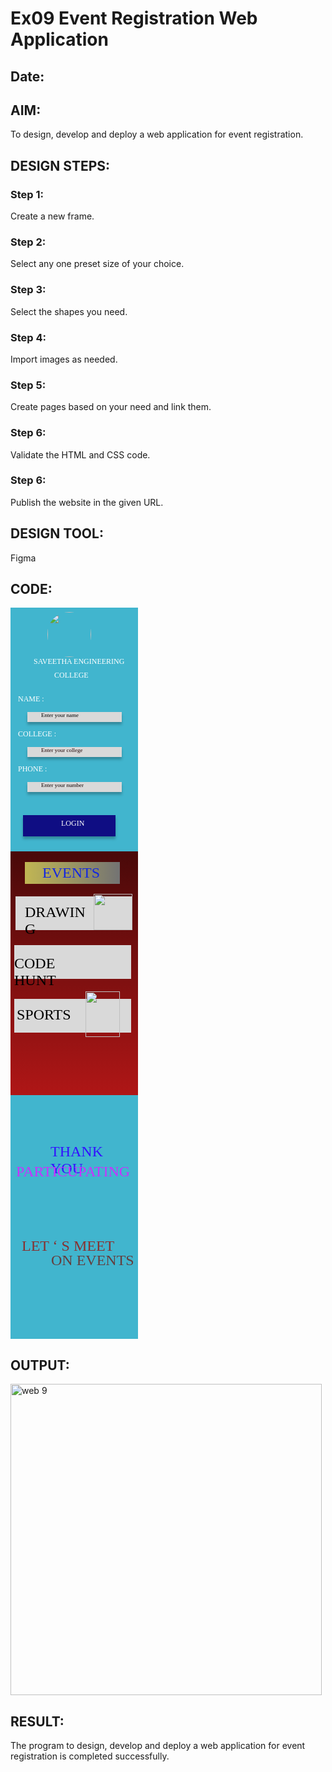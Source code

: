 # Ex09 Event Registration Web Application
## Date:

## AIM:
To design, develop and deploy a web application for event registration.

## DESIGN STEPS:

### Step 1:
Create a new frame.

### Step 2:
Select any one preset size of your choice.

### Step 3:
Select the shapes you need.

### Step 4:
Import images as needed.

### Step 5:
Create pages based on your need and link them.

### Step 6:

Validate the HTML and CSS code.

### Step 6:

Publish the website in the given URL.

## DESIGN TOOL:
Figma

## CODE:
<div style="width: 204px; height: 390px; position: relative; background: white">
  <div style="width: 204px; height: 390px; left: 0px; top: 0px; position: absolute; background: #41B5CE"></div>
  <img style="width: 70px; height: 72px; left: 59px; top: 7px; position: absolute; border-radius: 35px" src="https://via.placeholder.com/70x72" />
  <div style="width: 152px; height: 15px; left: 37px; top: 79px; position: absolute"><span style="color: white; font-size: 12px; font-family: Irish Grover; font-weight: 400; word-wrap: break-word">SAVEETHA ENGINEERING   </span><span style="color: white; font-size: 12px; font-family: Inter; font-weight: 400; word-wrap: break-word">           </span></div>
  <div style="width: 65px; height: 14px; left: 70px; top: 101px; position: absolute; color: white; font-size: 12px; font-family: Irish Grover; font-weight: 400; word-wrap: break-word">COLLEGE</div>
  <div style="width: 151px; height: 16px; left: 27px; top: 223px; position: absolute; background: #D9D9D9; box-shadow: 0px 4px 4px rgba(0, 0, 0, 0.25)"></div>
  <div style="width: 151px; height: 16px; left: 27px; top: 279px; position: absolute; background: #D9D9D9; box-shadow: 0px 4px 4px rgba(0, 0, 0, 0.25)"></div>
  <div style="width: 151px; height: 16px; left: 27px; top: 167px; position: absolute; background: #D9D9D9; box-shadow: 0px 4px 4px rgba(0, 0, 0, 0.25)"></div>
  <div style="width: 90px; height: 16px; left: 12px; top: 139px; position: absolute; color: white; font-size: 12px; font-family: Irish Grover; font-weight: 400; word-wrap: break-word">NAME :</div>
  <div style="width: 90px; height: 16px; left: 49px; top: 279px; position: absolute; color: #110202; font-size: 9px; font-family: Irish Grover; font-weight: 400; word-wrap: break-word">Enter your number</div>
  <div style="width: 90px; height: 16px; left: 49px; top: 223px; position: absolute; color: #200404; font-size: 9px; font-family: Irish Grover; font-weight: 400; word-wrap: break-word">Enter your college</div>
  <div style="width: 97px; height: 16px; left: 49px; top: 167px; position: absolute; color: #000000; font-size: 9px; font-family: Irish Grover; font-weight: 400; word-wrap: break-word">Enter your name</div>
  <div style="width: 90px; height: 16px; left: 12px; top: 195px; position: absolute; color: white; font-size: 12px; font-family: Irish Grover; font-weight: 400; word-wrap: break-word">COLLEGE :</div>
  <div style="width: 90px; height: 16px; left: 12px; top: 251px; position: absolute; color: white; font-size: 12px; font-family: Irish Grover; font-weight: 400; word-wrap: break-word">PHONE :</div>
  <div style="width: 147.67px; height: 33.87px; left: 20px; top: 332px; position: absolute; justify-content: center; align-items: center; display: inline-flex">
    <div style="width: 147.67px; height: 33.87px; background: #0F0D83; box-shadow: 0px 4px 4px rgba(0, 0, 0, 0.25)"></div>
  </div>
  <div style="height: 100px; padding-left: 50px; padding-right: 7px; left: 31px; top: 296px; position: absolute; justify-content: flex-end; align-items: center; display: inline-flex">
    <div style="width: 43px; height: 17px; color: white; font-size: 12px; font-family: Irish Grover; font-weight: 400; word-wrap: break-word">LOGIN</div>
  </div>
</div>
<div style="width: 204px; height: 390px; position: relative; background: white">
  <div style="width: 204px; height: 390px; left: 0px; top: 0px; position: absolute; background: linear-gradient(180deg, #490909 0%, #AF1616 100%)"></div>
  <div style="width: 152px; height: 35px; left: 23px; top: 17px; position: absolute; background: linear-gradient(90deg, #C1B653 0%, #737373 100%)"></div>
  <div style="width: 124px; height: 31px; left: 51px; top: 21px; position: absolute; color: #1227E1; font-size: 24px; font-family: Irish Grover; font-weight: 400; word-wrap: break-word">EVENTS</div>
  <div style="width: 187px; height: 54px; left: 8px; top: 72px; position: absolute; background: #D9D9D9"></div>
  <div style="width: 110px; height: 30px; left: 23px; top: 84px; position: absolute; color: black; font-size: 24px; font-family: Irish Grover; font-weight: 400; word-wrap: break-word">DRAWING</div>
  <div style="width: 187px; height: 54px; left: 6px; top: 236px; position: absolute; background: #D9D9D9"></div>
  <div style="width: 110px; height: 30px; left: 10px; top: 248px; position: absolute; color: black; font-size: 24px; font-family: Irish Grover; font-weight: 400; word-wrap: break-word">SPORTS</div>
  <img style="width: 62px; height: 58px; left: 133px; top: 68px; position: absolute" src="https://via.placeholder.com/62x58" />
  <div style="width: 187px; height: 54px; left: 6px; top: 150px; position: absolute; background: #D9D9D9"></div>
  <div style="width: 127px; height: 22px; left: 6px; top: 166px; position: absolute; color: black; font-size: 24px; font-family: Irish Grover; font-weight: 400; word-wrap: break-word">CODE HUNT</div>
  <img style="width: 55px; height: 73px; left: 120px; top: 224px; position: absolute" src="https://via.placeholder.com/55x73" />
</div>
<div style="width: 204px; height: 390px; position: relative; background: white">
  <div style="width: 204px; height: 390px; left: 0px; top: 0px; position: absolute; background: #41B5CE"></div>
  <div style="width: 131px; height: 32px; left: 64px; top: 77px; position: absolute; color: #3211FF; font-size: 24px; font-family: Irish Grover; font-weight: 400; word-wrap: break-word">THANK YOU</div>
  <div style="width: 186px; height: 31px; left: 9px; top: 109px; position: absolute; color: #C931FF; font-size: 24px; font-family: Irish Grover; font-weight: 400; word-wrap: break-word">PARTICUPATING</div>
  <div style="width: 186px; height: 31px; left: 18px; top: 228px; position: absolute; color: #873131; font-size: 24px; font-family: Irish Grover; font-weight: 400; word-wrap: break-word">LET ‘ S MEET</div>
  <div style="width: 186px; height: 31px; left: 65px; top: 251px; position: absolute; color: #643E3E; font-size: 24px; font-family: Irish Grover; font-weight: 400; word-wrap: break-word">ON EVENTS</div>
</div>

## OUTPUT:
<img width="498" alt="web 9" src="https://github.com/NaveenKumarV2005/Figma/assets/151476286/a95e515b-7de0-4c1f-b5db-bb11a5343dcf">

## RESULT:
The program to design, develop and deploy a web application for event registration is completed successfully.
